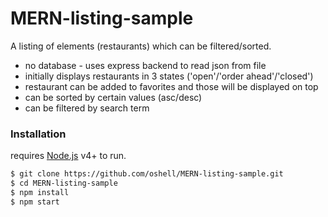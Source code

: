 # MERN-listing-sample

A listing of elements (restaurants) which can be filtered/sorted.

  - no database - uses express backend to read json from file
  - initially displays restaurants in 3 states ('open'/'order ahead'/'closed')
  - restaurant can be added to favorites and those will be displayed on top
  - can be sorted by certain values (asc/desc)
  - can be filtered by search term

### Installation
requires [Node.js](https://nodejs.org/) v4+ to run.

```sh
$ git clone https://github.com/oshell/MERN-listing-sample.git
$ cd MERN-listing-sample
$ npm install
$ npm start
```
